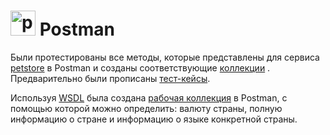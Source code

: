 # <img src="https://img.uxwing.com/wp-content/themes/uxwing/download/brands-social-media/postman-icon.svg" title="postman" alt="postman" width="40" height="40"/> Postman

Были протестированы все методы, которые представлены для сервиса <a href="https://petstore.swagger.io/" trget = "blank">petstore</a> в Postman и созданы соответствующие <a href="https://github.com/n144astya/Postman/blob/main/Pet%20store.postman_collection.json" trget = "blank">коллекции</a> .
Предварительно были прописаны  <a href="https://github.com/n144astya/Postman/blob/main/test_cases_Postman.xlsx" trget = "blank">тест-кейсы</a>.

Используя <a href="http://webservices.oorsprong.org/websamples.countryinfo/CountryInfoService.wso?WSDL" trget = "blank">WSDL</a>  была создана <a href="https://github.com/n144astya/Postman/blob/main/SOAP.postman_collection.json" trget = "blank">рабочая коллекция</a>  в Postman, с помощью которой можно определить: валюту страны, полную информацию о стране и информацию о языке конкретной страны.
